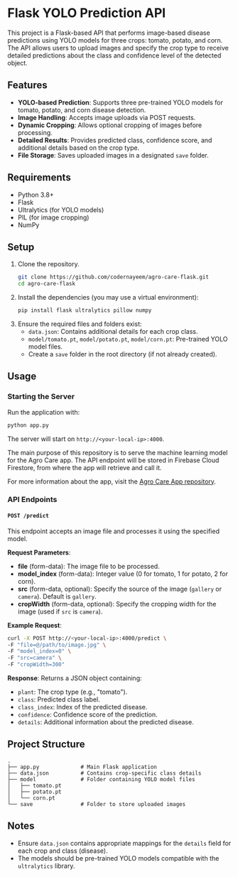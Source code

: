 # Flask YOLO Prediction API

This project is a Flask-based API that performs image-based disease predictions using YOLO models for three crops: tomato, potato, and corn. The API allows users to upload images and specify the crop type to receive detailed predictions about the class and confidence level of the detected object.

## Features
- **YOLO-based Prediction**: Supports three pre-trained YOLO models for tomato, potato, and corn disease detection.
- **Image Handling**: Accepts image uploads via POST requests.
- **Dynamic Cropping**: Allows optional cropping of images before processing.
- **Detailed Results**: Provides predicted class, confidence score, and additional details based on the crop type.
- **File Storage**: Saves uploaded images in a designated `save` folder.

## Requirements
- Python 3.8+
- Flask
- Ultralytics (for YOLO models)
- PIL (for image cropping)
- NumPy

## Setup
1. Clone the repository.
   ```bash
   git clone https://github.com/codernayeem/agro-care-flask.git
   cd agro-care-flask
   ```
2. Install the dependencies (you may use a virtual environment):
   ```bash
   pip install flask ultralytics pillow numpy
   ```
3. Ensure the required files and folders exist:
   - `data.json`: Contains additional details for each crop class.
   - `model/tomato.pt`, `model/potato.pt`, `model/corn.pt`: Pre-trained YOLO model files.
   - Create a `save` folder in the root directory (if not already created).

## Usage
### Starting the Server
Run the application with:
```bash
python app.py
```
The server will start on `http://<your-local-ip>:4000`. 

The main purpose of this repository is to serve the machine learning model for the Agro Care app. The API endpoint will be stored in Firebase Cloud Firestore, from where the app will retrieve and call it. 

For more information about the app, visit the [Agro Care App repository](https://github.com/codernayeem/agro-care-app).


### API Endpoints
#### `POST /predict`
This endpoint accepts an image file and processes it using the specified model.

**Request Parameters**:
- **file** (form-data): The image file to be processed.
- **model_index** (form-data): Integer value (0 for tomato, 1 for potato, 2 for corn).
- **src** (form-data, optional): Specify the source of the image (`gallery` or `camera`). Default is `gallery`.
- **cropWidth** (form-data, optional): Specify the cropping width for the image (used if `src` is `camera`).

**Example Request**:
```bash
curl -X POST http://<your-local-ip>:4000/predict \
-F "file=@/path/to/image.jpg" \
-F "model_index=0" \
-F "src=camera" \
-F "cropWidth=300"
```

**Response**:
Returns a JSON object containing:
- `plant`: The crop type (e.g., "tomato").
- `class`: Predicted class label.
- `class_index`: Index of the predicted disease.
- `confidence`: Confidence score of the prediction.
- `details`: Additional information about the predicted disease.

## Project Structure
```
.
├── app.py             # Main Flask application
├── data.json          # Contains crop-specific class details
├── model              # Folder containing YOLO model files
│   ├── tomato.pt
│   ├── potato.pt
│   └── corn.pt
└── save               # Folder to store uploaded images
```

## Notes
- Ensure `data.json` contains appropriate mappings for the `details` field for each crop and class (disease).
- The models should be pre-trained YOLO models compatible with the `ultralytics` library.
